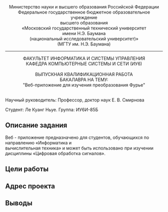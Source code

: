 <div align="center">
Министерство науки и высшего образования Российской Федерации <br />
Федеральное государственное бюджетное образовательное учреждение <br />
высшего образования <br />
«Московский государственный технический университет <br />
имени Н.Э. Баумана <br />
(национальный исследовательский университет)» <br />
(МГТУ им. Н.Э. Баумана)
</div>
<hr />
<div align="center">
ФАКУЛЬТЕТ ИНФОРМАТИКА И СИСТЕМЫ УПРАВЛЕНИЯ <br />
КАФЕДРА КОМПЬЮТЕРНЫЕ СИСТЕМЫ И СЕТИ (ИУ6)
</div>
<br />
<div align="center">
ВЫПУСКНАЯ КВАЛИФИКАЦИОННАЯ РАБОТА <br />
БАКАЛАВРА НА ТЕМУ: <br />
"Веб-приложение для изучения преобразования Фурье"
</div>
<br />

Научный руководитель: Профессор, доктор наук Е. В. Смирнова

Студент: Ле Куанг Ньуе.
Группа: ИУ6И-85Б

## Описание задания

Веб - приложение предназначено для студентов, обучающихся по направлению «Информатика и <br />
вычислительная техника» и может быть использовано при изучении дисциплины  «Цифровая обработка сигналов». <br />

## Цели работы
## Адрес проекта 
## Выводы
